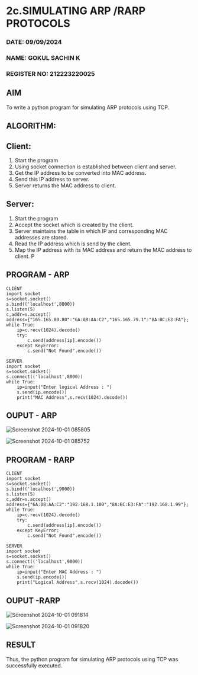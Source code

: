 # 2c.SIMULATING ARP /RARP PROTOCOLS
### DATE: 09/09/2024
### NAME: GOKUL SACHIN K
### REGISTER NO: 212223220025
## AIM
To write a python program for simulating ARP protocols using TCP.
## ALGORITHM:
## Client:
1. Start the program
2. Using socket connection is established between client and server.
3. Get the IP address to be converted into MAC address.
4. Send this IP address to server.
5. Server returns the MAC address to client.
## Server:
1. Start the program
2. Accept the socket which is created by the client.
3. Server maintains the table in which IP and corresponding MAC addresses are
stored.
4. Read the IP address which is send by the client.
5. Map the IP address with its MAC address and return the MAC address to client.
P
## PROGRAM - ARP
~~~
CLIENT
import socket
s=socket.socket()
s.bind(('localhost',8000))
s.listen(5)
c,addr=s.accept()
address={"165.165.80.80":"6A:08:AA:C2","165.165.79.1":"8A:BC:E3:FA"};
while True:
    ip=c.recv(1024).decode()
    try:
        c.send(address[ip].encode())
    except KeyError:
        c.send("Not Found".encode())
~~~
~~~
SERVER
import socket
s=socket.socket()
s.connect(('localhost',8000))
while True:
    ip=input("Enter logical Address : ")
    s.send(ip.encode())
    print("MAC Address",s.recv(1024).decode())
~~~
## OUPUT - ARP
![Screenshot 2024-10-01 085805](https://github.com/user-attachments/assets/c88442d1-bb51-4c03-98ef-1766d2a5e3b0)

![Screenshot 2024-10-01 085752](https://github.com/user-attachments/assets/f88ad710-06fd-43f1-b9de-0df62742a240)

## PROGRAM - RARP
~~~
CLIENT
import socket
s=socket.socket()
s.bind(('localhost',9000))
s.listen(5)
c,addr=s.accept()
address={"6A:08:AA:C2":"192.168.1.100","8A:BC:E3:FA":"192.168.1.99"};
while True:
    ip=c.recv(1024).decode()
    try:
        c.send(address[ip].encode())
    except KeyError:
        c.send("Not Found".encode())
~~~
~~~
SERVER
import socket
s=socket.socket()
s.connect(('localhost',9000))
while True:
    ip=input("Enter MAC Address : ")
    s.send(ip.encode())
    print("Logical Address",s.recv(1024).decode())
~~~
## OUPUT -RARP
![Screenshot 2024-10-01 091814](https://github.com/user-attachments/assets/cd7383f1-cbf4-4a4b-a1b7-16fe18e50561)

![Screenshot 2024-10-01 091820](https://github.com/user-attachments/assets/81c9f7da-87fb-4fa9-92f7-830dddfb5348)


## RESULT
Thus, the python program for simulating ARP protocols using TCP was successfully 
executed.
